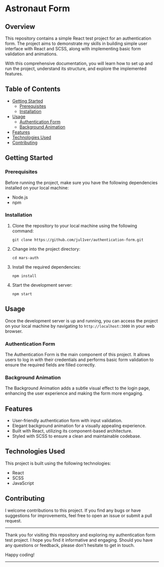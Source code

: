 # Astronaut Form

## Overview

This repository contains a simple React test project for an authentication form. The project aims to demonstrate my skills in building simple user interface with React and SCSS, along with implementing basic form validation and animations.

With this comprehensive documentation, you will learn how to set up and run the project, understand its structure, and explore the implemented features.

## Table of Contents

- [Getting Started](#getting-started)
  - [Prerequisites](#prerequisites)
  - [Installation](#installation)
- [Usage](#usage)
  - [Authentication Form](#authentication-form)
  - [Background Animation](#background-animation)
- [Features](#features)
- [Technologies Used](#technologies-used)
- [Contributing](#contributing)

## Getting Started

### Prerequisites

Before running the project, make sure you have the following dependencies installed on your local machine:

- Node.js
- npm

### Installation

1. Clone the repository to your local machine using the following command:

   ```
   git clone https://github.com/jul1ver/authentication-form.git
   ```

2. Change into the project directory:

   ```
   cd mars-auth
   ```

3. Install the required dependencies:

   ```
   npm install
   ```

4. Start the development server:

   ```
   npm start
   ```

## Usage

Once the development server is up and running, you can access the project on your local machine by navigating to `http://localhost:3000` in your web browser.

### Authentication Form

The Authentication Form is the main component of this project. It allows users to log in with their credentials and performs basic form validation to ensure the required fields are filled correctly.

### Background Animation

The Background Animation adds a subtle visual effect to the login page, enhancing the user experience and making the form more engaging.

## Features

- User-friendly authentication form with input validation.
- Elegant background animation for a visually appealing experience.
- Built with React, utilizing its component-based architecture.
- Styled with SCSS to ensure a clean and maintainable codebase.

## Technologies Used

This project is built using the following technologies:

- React
- SCSS
- JavaScript

## Contributing

I welcome contributions to this project. If you find any bugs or have suggestions for improvements, feel free to open an issue or submit a pull request.

---

Thank you for visiting this repository and exploring my authentication form test project. I hope you find it informative and engaging. Should you have any questions or feedback, please don't hesitate to get in touch.

Happy coding!

---
